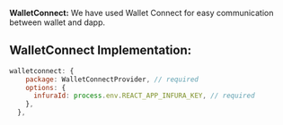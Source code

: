 
**WalletConnect:** We have used Wallet Connect for easy communication between wallet and dapp.

## WalletConnect Implementation: 

```javascript
walletconnect: {
    package: WalletConnectProvider, // required
    options: {
      infuraId: process.env.REACT_APP_INFURA_KEY, // required
    },
  },
```

